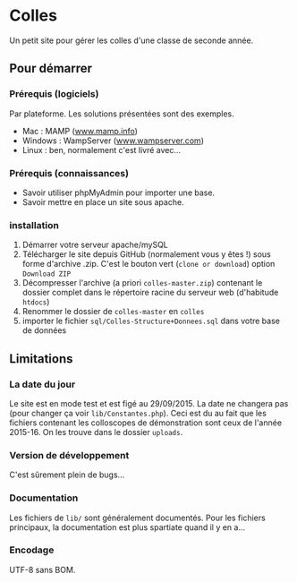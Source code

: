 # Colles

Un petit site pour gérer les colles d'une classe de seconde année.

## Pour démarrer

### Prérequis (logiciels)

Par plateforme. Les solutions présentées sont des exemples.

* Mac : MAMP (www.mamp.info)
* Windows : WampServer (www.wampserver.com)
* Linux : ben, normalement c'est livré avec...

### Prérequis (connaissances)

* Savoir utiliser phpMyAdmin pour importer une base.
* Savoir mettre en place un site sous apache.

### installation

1. Démarrer votre serveur apache/mySQL
2. Télécharger le site depuis GitHub (normalement vous y êtes !) sous forme d'archive .zip. C'est le bouton vert (`clone or download`) option `Download ZIP`
3. Décompresser l'archive (a priori `colles-master.zip`) contenant le dossier complet dans le répertoire racine du serveur web (d'habitude `htdocs`)
4. Renommer le dossier de `colles-master` en `colles`
2. importer le fichier `sql/Colles-Structure+Donnees.sql` dans votre base de données


## Limitations

### La date du jour

Le site est en mode test et est figé au 29/09/2015. La date ne changera pas (pour changer ça voir `lib/Constantes.php`). Ceci est du au fait que les fichiers contenant les colloscopes de démonstration sont ceux de l'année 2015-16. On les trouve dans le dossier `uploads`.

### Version de développement

C'est sûrement plein de bugs...

### Documentation

Les fichiers de `lib/` sont généralement documentés. Pour les fichiers principaux, la documentation est plus spartiate quand il y en a...

### Encodage

UTF-8 sans BOM.